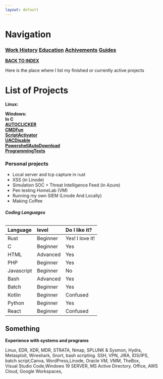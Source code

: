 ```yaml
---
layout: default
---
```



# Navigation<br>
### **[Work History](WorkHistory.md)   [Education](Education.md)   [Achivements](Achivements.md)   [Guides](Guides.md)**<br>

**[BACK TO INDEX](index.md)**



Here is the place where I list my finished or currently active projects

# List of Projects

**Linux:**<br>



**Windows:**<br>
**In C**<br>
**[AUTOCLICKER](AUTOCLICKER_BY_GALLOGETAv1.exe)**<br>
**[CMDFun](CMDfun.bat)**<br>
**[ScriptActivator](SkriptActivator.bat)**<br>
**[UACDisable](UACDisable.bat)**<br>
**[PowershellAutoDownload](powerskriptv1.ps1)**<br>
**[ProgrammingTexts](program.txt.txt)**<br>


### Personal projects
* Local server and tcp capture in rust
* XSS (in Linode)
* Simulation SOC + Threat Intelligence Feed (in Azure)
* Pen testing HomeLab (VM)
* Running my own SIEM (Linode And Locally)
* Making Coffee


###### **Coding Languages**

| Language        | level          | Do I like it? |
|:-------------|:------------------|:------|
| Rust                      | Beginner | Yes! I love it!  |
| C           | Beginner   | Yes  |
| HTML                      | Advanced | Yes  |
| PHP           | Beginner   | Yes  |
| Javascript                      | Beginner | No  |
| Bash           | Advanced   | Yes  |
| Batch                      | Beginner | Yes  |
| Kotlin           | Beginner   | Confused |
| Python                      | Beginner | Yes  |
| React           | Beginner   | Confused |









## Something
**Experience with systems and programs**

Linux, EDR, XDR, MDR, STRATA, Nmap, SPLUNK & Sysmon, Hydra, Metasploit, Wireshark, Snort, bash scripting. SSH, VPN, JIRA, IDS/IPS, batch script,Canva, WordPress,Linode, Oracle VM, VMM, TheBox, <br>
Visual Studio Code,Windows 19 SERVER, MS Active Directory. Office, AWS Cloud, Google Workspaces, <br>

